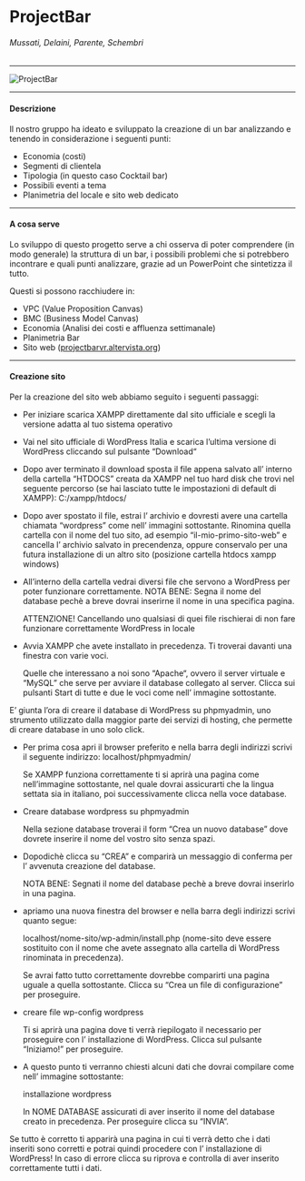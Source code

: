 # ProjectBar
###### Mussati, Delaini, Parente, Schembri

------------

![ProjectBar](https://user-images.githubusercontent.com/80251224/110308522-85518680-8000-11eb-80dd-de31063174ad.png)

------------
#### Descrizione
Il nostro gruppo ha ideato e sviluppato la creazione di un bar analizzando e tenendo in considerazione i seguenti punti: 
- Economia (costi)
- Segmenti di clientela
- Tipologia (in questo caso Cocktail bar)
- Possibili eventi a tema
- Planimetria del locale e sito web dedicato

------------

#### A cosa serve
Lo sviluppo di questo progetto serve a chi osserva di poter comprendere (in modo generale) la struttura di un bar, i possibili problemi che si potrebbero incontrare e quali punti analizzare, grazie ad un PowerPoint che sintetizza il tutto.

Questi si possono racchiudere in:
- VPC (Value Proposition Canvas)
- BMC (Business Model Canvas)
- Economia (Analisi dei costi e affluenza settimanale)
- Planimetria Bar
- Sito web ([projectbarvr.altervista.org](http://projectbarvr.altervista.org "projectbarvr.altervista.org"))

------------

#### Creazione sito

Per la creazione del sito web abbiamo seguito i seguenti passaggi:
- Per iniziare scarica XAMPP direttamente dal sito ufficiale e scegli la versione adatta al tuo sistema operativo
- Vai nel sito ufficiale di WordPress Italia e scarica l’ultima versione di WordPress cliccando sul pulsante “Download“
- Dopo aver terminato il download sposta il file appena salvato all’ interno della cartella “HTDOCS” creata da XAMPP nel tuo hard   disk che trovi nel seguente percorso (se hai lasciato tutte le impostazioni di default di XAMPP): C:/xampp/htdocs/
- Dopo aver spostato il file, estrai l’ archivio e dovresti avere una cartella chiamata “wordpress” come nell’ immagini sottostante. Rinomina quella cartella con il nome del tuo sito, ad esempio “il-mio-primo-sito-web” e cancella l’ archivio salvato in precendenza, oppure conservalo per una futura installazione di un altro sito
(posizione cartella htdocs xampp windows)
- All’interno della cartella vedrai diversi file che servono a WordPress per poter funzionare correttamente.
NOTA BENE: Segna il nome del database pechè a breve dovrai inserirne il nome in una specifica pagina.

  ATTENZIONE! Cancellando uno qualsiasi di quei file rischierai di non fare funzionare correttamente WordPress in locale

- Avvia XAMPP che avete installato in precedenza. Ti troverai davanti una finestra con varie voci.

  Quelle che interessano a noi sono “Apache“, ovvero il server virtuale e “MySQL” che serve per avviare il database collegato al server. Clicca sui pulsanti Start di tutte e due   le voci come nell’ immagine sottostante.

E’ giunta l’ora di creare il database di WordPress su phpmyadmin, uno strumento utilizzato dalla maggior parte dei servizi di hosting, che permette di creare database in uno solo click.

  - Per prima cosa apri il browser preferito e nella barra degli indirizzi scrivi il seguente indirizzo: localhost/phpmyadmin/

    Se XAMPP funziona correttamente ti si aprirà una pagina come nell’immagine sottostante, nel quale dovrai assicurarti che la lingua settata sia in italiano, poi successivamente clicca nella voce database.

  - Creare database wordpress su phpmyadmin

    Nella sezione database troverai il form “Crea un nuovo database” dove dovrete inserire il nome del vostro sito senza spazi.

  - Dopodichè clicca su “CREA” e comparirà un messaggio di conferma per l’ avvenuta creazione del database.

    NOTA BENE: Segnati il nome del database pechè a breve dovrai inserirlo in una pagina.
    
  - apriamo una nuova finestra del browser e nella barra degli indirizzi scrivi quanto segue: 
  
    localhost/nome-sito/wp-admin/install.php (nome-sito deve essere sostituito con il nome che avete assegnato alla cartella di WordPress rinominata in precedenza).

    Se avrai fatto tutto correttamente dovrebbe comparirti una pagina uguale a quella sottostante. Clicca su “Crea un file di configurazione” per proseguire.

  - creare file wp-config wordpress

    Ti si aprirà una pagina dove ti verrà riepilogato il necessario per proseguire con l’ installazione di WordPress. Clicca sul pulsante “Iniziamo!” per proseguire.

  - A questo punto ti verranno chiesti alcuni dati che dovrai compilare come nell’ immagine sottostante:

    installazione wordpress

    In NOME DATABASE assicurati di aver inserito il nome del database creato in precedenza. Per proseguire clicca su “INVIA“.

Se tutto è corretto ti apparirà una pagina in cui ti verrà detto che i dati inseriti sono corretti e potrai quindi procedere con l’ installazione di WordPress! In caso di errore clicca su riprova e controlla di aver inserito correttamente tutti i dati.
